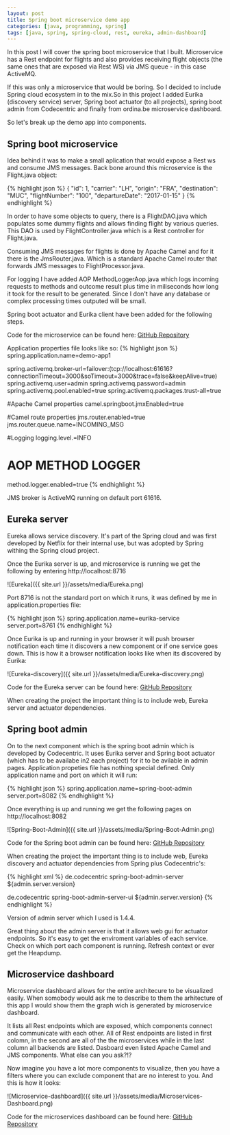 ```yaml
---
layout: post
title: Spring boot microservice demo app
categories: [java, programming, spring]
tags: [java, spring, spring-cloud, rest, eureka, admin-dashboard]
---
```


In this post I will cover the spring boot microservice that I built. Microservice has a Rest endpoint for flights and also provides receiving flight objects (the same ones that are exposed via Rest WS) via JMS queue - in this case ActiveMQ.

If this was only a microservice that would be boring. So I decided to include Spring cloud ecosystem in to the mix.So in this project I added Eurika (discovery service) server, Spring boot actuator (to all projects), spring boot admin from Codecentric and finally from ordina.be microservice dashboard.

So let's break up the demo app into components.

## Spring boot microservice

Idea behind it was to make a small aplication that would expose a Rest ws and consume JMS messages. Back bone around this microservice is the Flight.java object:

{% highlight json %} 
{
    "id": 1,
    "carrier": "LH",
    "origin": "FRA",
    "destination": "MUC",
    "flightNumber": "100",
    "departureDate": "2017-01-15"
}
{% endhighlight %}

In order to have some objects to query, there is a FlightDAO.java which populates some dummy flights and allows finding flight by various queries. This DAO is used by FlightController.java which is a Rest controller for Flight.java.

Consuming JMS messages for flights is done by Apache Camel and for it there is the JmsRouter.java. Which is a standard Apache Camel router that forwards JMS messages to FlightProcessor.java.

For logging I have added AOP MethodLoggerAop.java which logs incoming requests to methods and outcome result plus time in miliseconds how long it took for the result to be generated. Since I don't have any database or complex processing times outputed will be small.  

Spring boot actuator and Eurika client have been added for the following steps.

Code for the microservice can be found here: [GitHub Repository](https://github.com/ZRoncevic/spring-boot-demo-app)


Application properties file looks like so:
{% highlight json %} 
spring.application.name=demo-app1

spring.activemq.broker-url=failover:(tcp://localhost:61616?connectionTimeout=3000&soTimeout=3000&trace=false&keepAlive=true)
spring.activemq.user=admin
spring.activemq.password=admin
spring.activemq.pool.enabled=true
spring.activemq.packages.trust-all=true

#Apache Camel properties
camel.springboot.jmxEnabled=true

#Camel route properties
jms.router.enabled=true
jms.router.queue.name=INCOMING_MSG

#Logging
logging.level.=INFO

# AOP METHOD LOGGER	
method.logger.enabled=true
{% endhighlight %}


JMS broker is ActiveMQ running on default port 61616.

## Eureka server

Eureka allows service discovery. It's part of the Spring cloud and was first developed by Netflix for their internal use, but was adopted by Spring withing the Spring cloud project.

Once the Eurika server is up, and microservice is running we get the following by entering http://localhost:8716

![Eureka]({{ site.url }}/assets/media/Eureka.png)

Port 8716 is not the standard port on which it runs, it was defined by me in application.properties file:

{% highlight json %} 
spring.application.name=eurika-service
server.port=8761
{% endhighlight %}

Once Eurika is up and running in your browser it will push browser notification each time it discovers a new component or if one service goes down. This is how it a browser notification looks like when its discovered by Eurika:

![Eureka-discovery]({{ site.url }}/assets/media/Eureka-discovery.png)

Code for the Eureka server can be found here: [GitHub Repository](https://github.com/ZRoncevic/demo-eureka-server)


When creating the project the important thing is to include web, Eureka server and actuator dependencies.

## Spring boot admin

On to the next component which is the spring boot admin which is developed by Codecentric.
It uses Eurika server and Spring boot actuator (which has to be availabe in2 each project) for it to be avilable in admin pages. Application propeties file has nothing special defined. Only application name and port on which it will run:

{% highlight json %} 
spring.application.name=spring-boot-admin
server.port=8082
{% endhighlight %}

Once everything is up and running we get the following pages on http://localhost:8082

![Spring-Boot-Admin]({{ site.url }}/assets/media/Spring-Boot-Admin.png)


Code for the Spring boot admin can be found here: [GitHub Repository](https://github.com/ZRoncevic/demo-boot-admin-server)

When creating the project the important thing is to include web, Eureka discovery and actuator dependencies from Spring plus Codecentric's:

{% highlight xml %} 
<dependency>
	<groupId>de.codecentric</groupId>
	<artifactId>spring-boot-admin-server</artifactId>
	<version>${admin.server.version}</version>
</dependency>

<dependency>
	<groupId>de.codecentric</groupId>
	<artifactId>spring-boot-admin-server-ui</artifactId>
	<version>${admin.server.version}</version>
</dependency>
{% endhighlight %}

Version of admin server which I used is 1.4.4.

Great thing about the admin server is that it allows web gui for actuator endpoints. So it's easy to get the enviroment variables of each service. Check on which port each component is running. Refresh context or ever get the Heapdump.

## Microservice dashboard

Microservice dashboard allows for the entire architecure to be visualized easily. When somobody would ask me to describe to them the arhitecture of this app I would show them the graph wich is generated by microservice dashboard. 

It lists all Rest endpoints which are exposed, which components connect and communicate with each other. All of Rest endpoints are listed in first colomn, in the second are all of the the microservices while in the last column all backends are listed. Dasboard even listed Apache Camel and JMS components. What else can you ask?!? 

Now imagine you have a lot more components to visualize, then you have a filters where you can exclude component that are no interest to you. And this is how it looks:

![Microservice-dashboard]({{ site.url }}/assets/media/Microservices-Dashboard.png)

Code for the microservices dashboard can be found here: [GitHub Repository](https://github.com/ZRoncevic/demo-microservices-dashboard)

